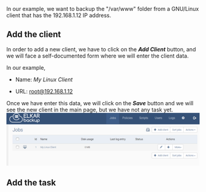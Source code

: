 In our example, we want to backup the "\/var\/www" folder from a GNU\/Linux client that has the 192.168.1.12 IP address. 

## Add the client

In order to add a new client, we have to click on the _**Add Client**_ button, and we will face a self-documented form where we will enter the client data.

In our example, 

* Name: _My Linux Client_

* URL: root@192.168.1.12


Once we have enter this data, we will click on the _**Save**_ button and we will see the new client in the main page, but we have not any task yet. 
![](/assets/clients_tasks_03.png)

## Add the task





